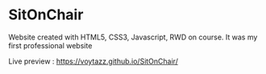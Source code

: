 # SitOnChair
Website created with HTML5, CSS3, Javascript, RWD on course. It was my first professional website

Live preview :
https://voytazz.github.io/SitOnChair/
